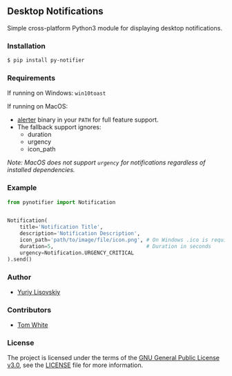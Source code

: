 ## Desktop Notifications

Simple cross-platform Python3 module for displaying desktop notifications.

### Installation
```bash
$ pip install py-notifier
```

### Requirements
If running on Windows: `win10toast`

If running on MacOS:
 - [alerter]( https://github.com/vjeantet/alerter ) binary in your `PATH` for full feature support.
 - The fallback support ignores:
   - duration
   - urgency
   - icon_path

*Note: MacOS does not support `urgency` for notifications regardless of installed dependencies.*

### Example
```python
from pynotifier import Notification


Notification(
	title='Notification Title',
	description='Notification Description',
	icon_path='path/to/image/file/icon.png', # On Windows .ico is required, on Linux - .png, on MacOS it can be a file path or URL
	duration=5,                              # Duration in seconds
	urgency=Notification.URGENCY_CRITICAL
).send()
```

### Author
* [Yuriy Lisovskiy](https://github.com/YuriyLisovskiy)

### Contributors
* [Tom White](https://github.com/tmwbook)

### License
The project is licensed under the terms of the [GNU General Public License v3.0](https://opensource.org/licenses/GPL-3.0), see the [LICENSE](LICENSE) file for more information.
